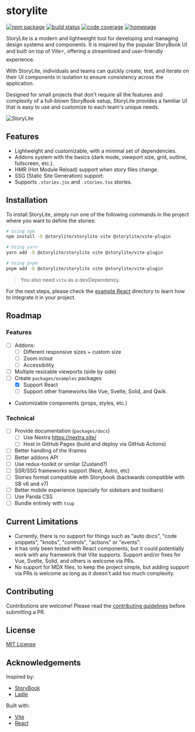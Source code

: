 # storylite

<p>
  <a href="https://npmjs.com/package/@storylite/storylite"><img src="https://img.shields.io/npm/v/@storylite/storylite.svg" alt="npm package"></a>
  <a href="https://github.com/itsjavi/storylite/actions/workflows/quality.yml"><img src="https://github.com/itsjavi/storylite/actions/workflows/quality.yml/badge.svg?branch=main" alt="build status"></a>
  <a href="https://app.codecov.io/gh/itsjavi/storylite"><img src="https://img.shields.io/codecov/c/github/itsjavi/storylite" alt="code coverage"></a>
  <!--<a href="https://itsjavi.com/storylite?sandbox"><img src="https://img.shields.io/badge/Stackblitz-sandbox-orange" alt="stackblitz"></a>-->
  <a href="https://www.jsdocs.io/package/@storylite/storylite"><img src="https://img.shields.io/badge/API%20Reference-📖-blue" alt="homepage"></a>
</p>

StoryLite is a modern and lightweight tool for developing and managing design systems and components. It is inspired by
the popular StoryBook UI and built on top of Vite⚡️, offering a streamlined and user-friendly experience.

With StoryLite, individuals and teams can quickly create, test, and iterate on their UI components in isolation to
ensure consistency across the application.

Designed for small projects that don't require all the features and complexity of a full-blown StoryBook setup,
StoryLite provides a familiar UI that is easy to use and customize to each team's unique needs.

![StoryLite](https://raw.githubusercontent.com/itsjavi/storylite/main/packages/storylite/screenshot.png)

## Features

- Lightweight and customizable, with a minimal set of dependencies.
- Addons system with the basics (dark mode, viewport size, grid, outline, fullscreen, etc.).
- HMR (Hot Module Reload) support when story files change.
- SSG (Static Site Generation) support.
- Supports `.stories.jsx` and `.stories.tsx` stories.

## Installation

To install StoryLite, simply run one of the following commands in the project where you want
to define the stories:

```bash
# Using npm
npm install -D @storylite/storylite vite @storylite/vite-plugin

# Using yarn
yarn add -D @storylite/storylite vite @storylite/vite-plugin

# Using pnpm
pnpm add -D @storylite/storylite vite @storylite/vite-plugin
```

> You also need `vite` as a devDependency.

For the next steps, please check the [example React](https://github.com/itsjavi/storylite/tree/main/packages/examples/react) directory
to learn how to integrate it in your project.

## Roadmap

### Features

- [ ] Addons:
  - [ ] Different responsive sizes + custom size
  - [ ] Zoom in/out
  - [ ] Accessibility
- [ ] Multiple resizable viewports (side by side)
- [ ] Create `packages/examples` packages
  - [x] Support React
  - [ ] Support other frameworks like Vue, Svelte, Solid, and Qwik.
- Customizable components (props, styles, etc.)

### Technical

- [ ] Provide documentation (`packages/docs`)
  - [ ] Use Nextra https://nextra.site/
  - [ ] Host in GitHub Pages (build and deploy via GitHub Actions)
- [ ] Better handling of the iframes
- [ ] Better addons API
- [ ] Use redux-toolkit or similar (Zustand?)
- [ ] SSR/SSG frameworks support (Next, Astro, etc)
- [ ] Stories format compatible with Storybook (backwards compatible with SB v6 and v7)
- [ ] Better mobile experience (specially for sidebars and toolbars)
- [ ] Use Panda CSS
- [ ] Bundle entirely with `tsup`

## Current Limitations

- Currently, there is no support for things such as "auto docs", "code snippets", "knobs", "controls", "actions"
  or "events".
- It has only been tested with React components, but it could potentially work with any framework that Vite supports. Support
  and/or fixes for Vue, Svelte, Solid, and others is welcome via PRs.
- No support for MDX files, to keep the project simple, but adding support via PRs is welcome as long as it doesn't
  add too much complexity.

## Contributing

Contributions are welcome! Please read the [contributing guidelines](https://github.com/itsjavi/storylite/tree/main/CONTRIBUTING.md) before submitting a PR.

## License

[MIT License](https://github.com/itsjavi/storylite/tree/main/LICENSE)

## Acknowledgements

Inspired by:

- [StoryBook](https://storybook.js.org/)
- [Ladle](https://ladle.dev/)

Built with:

- [Vite](https://vitejs.dev/)
- [React](https://react.dev/)
